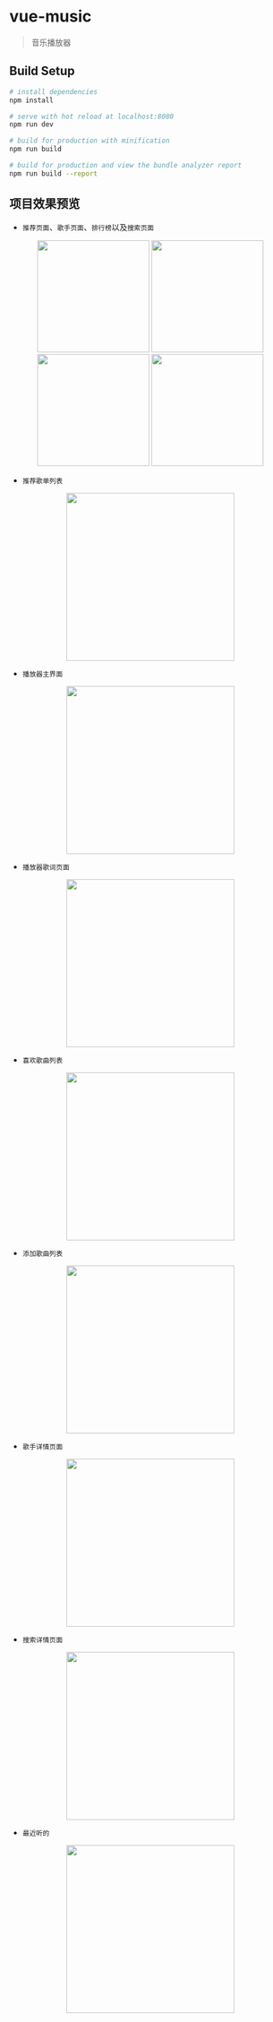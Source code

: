 # vue-music

> 音乐播放器

## Build Setup

``` bash
# install dependencies
npm install

# serve with hot reload at localhost:8080
npm run dev

# build for production with minification
npm run build

# build for production and view the bundle analyzer report
npm run build --report
```
## 项目效果预览
 + `推荐页面`、`歌手页面`、`排行榜`以及`搜索页面`
<div align="center">
<img src="https://github.com/Follish-Max/yun_music/blob/master/static/images/recommend.png" width="200" >
<img src="https://github.com/Follish-Max/yun_music/blob/master/static/images/singer.png" width="200" >
<img src="https://github.com/Follish-Max/yun_music/blob/master/static/images/rank.png" width="200" >
 <img src="https://github.com/Follish-Max/yun_music/blob/master/static/images/search.png" width="200" >
 </div>
 
  + `推荐歌单列表`
<div align=center>
  <img src="https://github.com/Follish-Max/yun_music/blob/master/static/images/recommend-list.png" width="300" >
</div>

  + `播放器主界面`
<div align=center>
  <img src="https://github.com/Follish-Max/yun_music/blob/master/static/images/player-main.png" width="300" >
</div>

  + `播放器歌词页面`
<div align=center>
  <img src="https://github.com/Follish-Max/yun_music/blob/master/static/images/player-lyric.png" width="300" >
</div>

  + `喜欢歌曲列表`
<div align=center>
  <img src="https://github.com/Follish-Max/yun_music/blob/master/static/images/like.png" width="300" >
</div>

  + `添加歌曲列表`
<div align=center>
  <img src="https://github.com/Follish-Max/yun_music/blob/master/static/images/add.png" width="300" >
</div>

  + `歌手详情页面`
<div align=center>
  <img src="https://github.com/Follish-Max/yun_music/blob/master/static/images/singer-detail.png" width="300" >
</div>

  + `搜索详情页面`
<div align=center>
  <img src="https://github.com/Follish-Max/yun_music/blob/master/static/images/search-detail.png" width="300" >
</div>

  + `最近听的`
<div align=center>
  <img src="https://github.com/Follish-Max/yun_music/blob/master/static/images/recent-listen.png" width="300" >
</div>


